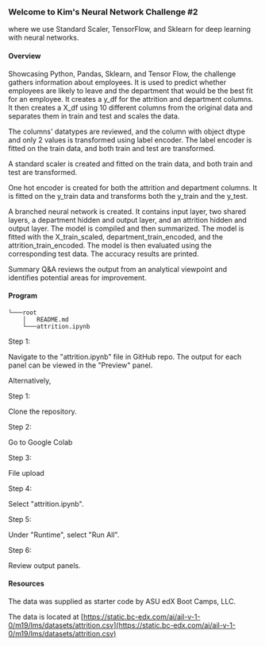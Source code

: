 ### Welcome to Kim's Neural Network Challenge #2

where we use Standard Scaler, TensorFlow, and Sklearn for deep learning with neural networks.

#### Overview

Showcasing Python, Pandas, Sklearn, and Tensor Flow, the challenge gathers information about employees. It is used to predict whether employees are likely to leave and the department that would be the best fit for an employee. It creates a y_df for the attrition and department columns. It then creates a X_df using 10 different columns from the original data and separates them in train and test and scales the data.

The columns' datatypes are reviewed, and the column with object dtype and only 2 values is transformed using label encoder. The label encoder is fitted on the train data, and both train and test are transformed.

A standard scaler is created and fitted on the train data, and both train and test are transformed.

One hot encoder is created for both the attrition and department columns. It is fitted on the y_train data and transforms both the y_train and the y_test.

A branched neural network is created. It contains input layer, two shared layers, a department hidden and output layer, and an attrition hidden and output layer. The model is compiled and then summarized. The model is fitted with the X_train_scaled, department_train_encoded, and the attrition_train_encoded. The model is then evaluated using the corresponding test data. The accuracy results are printed.

Summary Q&A reviews the output from an analytical viewpoint and identifies potential areas for improvement.

#### Program

    └───root
        │   README.md
        └───attrition.ipynb

Step 1:

Navigate to the "attrition.ipynb" file in GitHub repo. The output for each panel can be viewed in the "Preview" panel.

Alternatively,

Step 1:

Clone the repository.

Step 2:

Go to Google Colab

Step 3:

File upload

Step 4:

Select "attrition.ipynb".

Step 5:

Under "Runtime", select "Run All".

Step 6:

Review output panels.

#### Resources

The data was supplied as starter code by ASU edX Boot Camps, LLC.

The data is located at [https://static.bc-edx.com/ai/ail-v-1-0/m19/lms/datasets/attrition.csv](https://static.bc-edx.com/ai/ail-v-1-0/m19/lms/datasets/attrition.csv)
